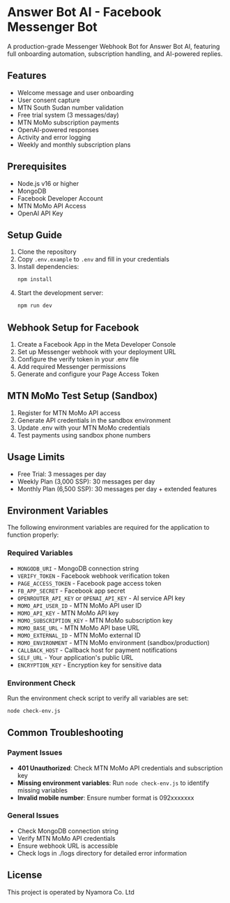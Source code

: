 # Answer Bot AI - Facebook Messenger Bot

A production-grade Messenger Webhook Bot for Answer Bot AI, featuring full onboarding automation, subscription handling, and AI-powered replies.

## Features

- Welcome message and user onboarding
- User consent capture
- MTN South Sudan number validation
- Free trial system (3 messages/day)
- MTN MoMo subscription payments
- OpenAI-powered responses
- Activity and error logging
- Weekly and monthly subscription plans

## Prerequisites

- Node.js v16 or higher
- MongoDB
- Facebook Developer Account
- MTN MoMo API Access
- OpenAI API Key

## Setup Guide

1. Clone the repository
2. Copy `.env.example` to `.env` and fill in your credentials
3. Install dependencies:
   ```bash
   npm install
   ```
4. Start the development server:
   ```bash
   npm run dev
   ```

## Webhook Setup for Facebook

1. Create a Facebook App in the Meta Developer Console
2. Set up Messenger webhook with your deployment URL
3. Configure the verify token in your .env file
4. Add required Messenger permissions
5. Generate and configure your Page Access Token

## MTN MoMo Test Setup (Sandbox)

1. Register for MTN MoMo API access
2. Generate API credentials in the sandbox environment
3. Update .env with your MTN MoMo credentials
4. Test payments using sandbox phone numbers

## Usage Limits

- Free Trial: 3 messages per day
- Weekly Plan (3,000 SSP): 30 messages per day
- Monthly Plan (6,500 SSP): 30 messages per day + extended features

## Environment Variables

The following environment variables are required for the application to function properly:

### Required Variables
- `MONGODB_URI` - MongoDB connection string
- `VERIFY_TOKEN` - Facebook webhook verification token
- `PAGE_ACCESS_TOKEN` - Facebook page access token
- `FB_APP_SECRET` - Facebook app secret
- `OPENROUTER_API_KEY` or `OPENAI_API_KEY` - AI service API key
- `MOMO_API_USER_ID` - MTN MoMo API user ID
- `MOMO_API_KEY` - MTN MoMo API key
- `MOMO_SUBSCRIPTION_KEY` - MTN MoMo subscription key
- `MOMO_BASE_URL` - MTN MoMo API base URL
- `MOMO_EXTERNAL_ID` - MTN MoMo external ID
- `MOMO_ENVIRONMENT` - MTN MoMo environment (sandbox/production)
- `CALLBACK_HOST` - Callback host for payment notifications
- `SELF_URL` - Your application's public URL
- `ENCRYPTION_KEY` - Encryption key for sensitive data

### Environment Check
Run the environment check script to verify all variables are set:
```bash
node check-env.js
```

## Common Troubleshooting

### Payment Issues
- **401 Unauthorized**: Check MTN MoMo API credentials and subscription key
- **Missing environment variables**: Run `node check-env.js` to identify missing variables
- **Invalid mobile number**: Ensure number format is 092xxxxxxx

### General Issues
- Check MongoDB connection string
- Verify MTN MoMo API credentials
- Ensure webhook URL is accessible
- Check logs in ./logs directory for detailed error information

## License

This project is operated by Nyamora Co. Ltd

